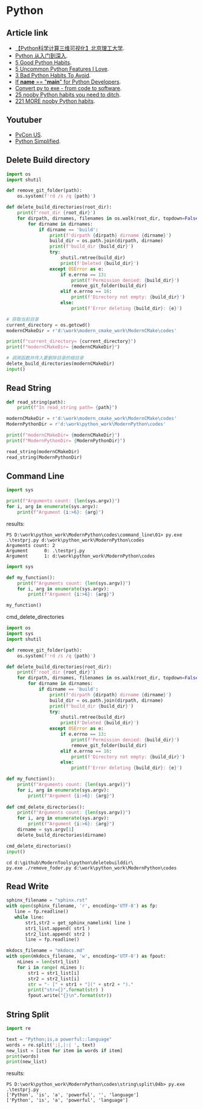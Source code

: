# Python

## Article link

-  [【Python科学计算三维可视化】北京理工大学](https://www.bilibili.com/video/BV1F7411i74Q/).
-  [Python 从入门到深入](https://pythonhowto.readthedocs.io/zh-cn/latest/index.html).
-  [5 Good Python Habits](https://www.youtube.com/watch?v=I72uD8ED73U/).
-  [5 Uncommon Python Features I Love](https://www.youtube.com/watch?v=sQ1Q96-Vhjk/).
-  [3 Bad Python Habits To Avoid](https://www.youtube.com/watch?v=PoSxMZALVgo/).
-  [If __name__ == "__main__" for Python Developers](https://www.youtube.com/watch?v=NB5LGzmSiCs/).
-  [Convert py to exe - from code to software](https://www.youtube.com/watch?v=Y0HN9tdLuJo/).
-  [25 nooby Python habits you need to ditch](https://www.youtube.com/watch?v=qUeud6DvOWI/).
-  [221 MORE nooby Python habits](https://www.youtube.com/watch?v=E8NijUYfyus/).


## Youtuber

-  [PyCon US](https://www.youtube.com/@PyConUS/).
-  [Python Simplified](https://www.youtube.com/@PythonSimplified/).

## Delete Build directory

```python
import os
import shutil

def remove_git_folder(path):
    os.system(f'rd /s /q {path}')

def delete_build_directories(root_dir):
    print(f'root_dir {root_dir}')
    for dirpath, dirnames, filenames in os.walk(root_dir, topdown=False):
        for dirname in dirnames:
            if dirname == 'build':
                print(f'dirpath {dirpath} dirname {dirname}')
                build_dir = os.path.join(dirpath, dirname)
                print(f'build_dir {build_dir}')
                try:
                    shutil.rmtree(build_dir)
                    print(f'Deleted {build_dir}')
                except OSError as e:
                    if e.errno == 13:
                        print(f'Permission denied: {build_dir}')
                        remove_git_folder(build_dir)
                    elif e.errno == 16:
                        print(f'Directory not empty: {build_dir}')
                    else:
                        print(f'Error deleting {build_dir}: {e}')                

# 获取当前目录
current_directory = os.getcwd()
modernCMakeDir = r'd:\work\modern_cmake_work\ModernCMake\codes'

print(f"current_directory= {current_directory}")
print(f"modernCMakeDir= {modernCMakeDir}")

# 调用函数并传入要删除目录的根目录
delete_build_directories(modernCMakeDir)
input()
```

## Read String

```python
def read_string(path):
    print(f"In read_string path= {path}")

modernCMakeDir = r'd:\work\modern_cmake_work\ModernCMake\codes'
ModernPythonDir = r'd:\work\python_work\ModernPython\codes'

print(f"modernCMakeDir= {modernCMakeDir}")
print(f"ModernPythonDir= {ModernPythonDir}")

read_string(modernCMakeDir)
read_string(ModernPythonDir)
```

## Command Line 

```python
import sys

print(f"Arguments count: {len(sys.argv)}")
for i, arg in enumerate(sys.argv):
    print(f"Argument {i:>6}: {arg}")
```	

results:
```
PS D:\work\python_work\ModernPython\codes\command_line\01> py.exe .\testprj.py d:\work\python_work\ModernPython\codes
Arguments count: 2
Argument      0: .\testprj.py
Argument      1: d:\work\python_work\ModernPython\codes
```

```python
import sys

def my_function():
    print(f"Arguments count: {len(sys.argv)}")
    for i, arg in enumerate(sys.argv):
        print(f"Argument {i:>6}: {arg}")    

my_function()
```

cmd_delete_directories
```python
import os
import sys
import shutil

def remove_git_folder(path):
    os.system(f'rd /s /q {path}')

def delete_build_directories(root_dir):
    print(f'root_dir {root_dir}')
    for dirpath, dirnames, filenames in os.walk(root_dir, topdown=False):
        for dirname in dirnames:
            if dirname == 'build':
                print(f'dirpath {dirpath} dirname {dirname}')
                build_dir = os.path.join(dirpath, dirname)
                print(f'build_dir {build_dir}')
                try:
                    shutil.rmtree(build_dir)
                    print(f'Deleted {build_dir}')
                except OSError as e:
                    if e.errno == 13:
                        print(f'Permission denied: {build_dir}')
                        remove_git_folder(build_dir)
                    elif e.errno == 16:
                        print(f'Directory not empty: {build_dir}')
                    else:
                        print(f'Error deleting {build_dir}: {e}')                

def my_function():
    print(f"Arguments count: {len(sys.argv)}")
    for i, arg in enumerate(sys.argv):
        print(f"Argument {i:>6}: {arg}")
        
def cmd_delete_directories():
    print(f"Arguments count: {len(sys.argv)}")
    for i, arg in enumerate(sys.argv):
        print(f"Argument {i:>6}: {arg}")
    dirname = sys.argv[1]
    delete_build_directories(dirname)

cmd_delete_directories()
input()
```

```
cd d:\github\ModernTools\python\deletebuilddir\
py.exe ./remove_foder.py d:\work\python_work\ModernPython\codes
```

## Read Write

```python
sphinx_filename = "sphinx.rst"    
with open(sphinx_filename, 'r', encoding='UTF-8') as fp:
   line = fp.readline()
   while line:
       str1,str2 = get_sphinx_namelink( line )
       str1_list.append( str1 )
       str2_list.append( str2 )
       line = fp.readline()

mkdocs_filename = "mkdocs.md"
with open(mkdocs_filename, 'w', encoding='UTF-8') as fpout:
    nLines = len(str1_list)
    for i in range( nLines ):
        str1 = str1_list[i]
        str2 = str2_list[i]
        str = "- [" + str1 + "](" + str2 + ")."
        print("str={}".format(str) )
        fpout.write("{}\n".format(str))
```		


## String Split

```python
import re

text = "Python;is,a powerful::language"
words = re.split(';|,|:| ', text)
new_list = [item for item in words if item]
print(words)
print(new_list)
```

results:
```
PS D:\work\python_work\ModernPython\codes\string\split\04b> py.exe .\testprj.py
['Python', 'is', 'a', 'powerful', '', 'language']
['Python', 'is', 'a', 'powerful', 'language']
```

